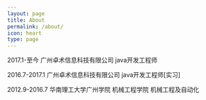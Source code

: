 ```yaml
---
layout: page
title: About
permalink: /about/
icon: heart
type: page
---
```


2017.1-至今 广州卓术信息科技有限公司 java开发工程师

2016.7-2017.1 广州卓术信息科技有限公司 java开发工程师[实习]

2012.9-2016.7 华南理工大学广州学院 机械工程学院 机械工程及自动化